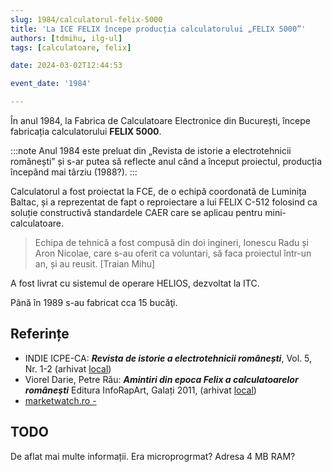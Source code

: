 ```yaml
---
slug: 1984/calculatorul-felix-5000
title: 'La ICE FELIX începe producția calculatorului „FELIX 5000”'
authors: [tdmihu, ilg-ul]
tags: [calculatoare, felix]

date: 2024-03-02T12:44:53

event_date: '1984'

---
```


În anul 1984, la
Fabrica de Calculatoare Electronice din București,
începe fabricația calculatorului **FELIX 5000**.

<!-- truncate -->

:::note
Anul 1984 este preluat din „Revista de istorie a electrotehnicii românești”
și s-ar putea să reflecte anul când a început proiectul, producția
începând mai târziu (1988?).
:::

Calculatorul a fost proiectat la FCE, de o echipă coordonată
de Luminița Baltac, și a reprezentat de fapt o reproiectare
a lui FELIX C-512 folosind ca soluție constructivă standardele CAER
care se aplicau pentru mini-calculatoare.

> Echipa de tehnică a fost compusă din doi ingineri, Ionescu Radu și Aron Nicolae,
care s-au oferit ca voluntari, să faca proiectul într-un an, și au reusit. [Traian Mihu]

A fost livrat cu sistemul de operare HELIOS, dezvoltat la ITC.

Până în 1989 s-au fabricat cca 15 bucăţi.

## Referințe

- INDIE ICPE-CA: _**Revista de istorie a electrotehnicii românești**_, Vol. 5, Nr. 1-2 (arhivat [local](https://cronica-it.github.io/arhiva/#2019))
- Viorel Darie, Petre Rău: _**Amintiri din epoca Felix a calculatoarelor româneşti**_ Editura InfoRapArt, Galați 2011, (arhivat [local](https://cronica-it.github.io/arhiva/#2011))
- [marketwatch.ro - ](http://www.marketwatch.ro/articol/13182/Scurta_istorie_a_informaticii_romanesti_(1957-1990)/pagina/2)

## TODO

De aflat mai multe informații. Era microprogrmat? Adresa 4 MB RAM?
